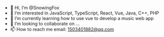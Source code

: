 - 👋 Hi, I’m @SnowingFox
- 👀 I’m interested in JavaScript, TypeScript, React, Vue, Java, C++, PHP
- 🌱 I’m currently learning how to use vue to develop a music web app
- 💞️ I’m looking to collaborate on ...
- 📫 How to reach me  email: 1503401882@qq.com

<!---
SnowingFox/SnowingFox is a ✨ special ✨ repository because its `README.md` (this file) appears on your GitHub profile.
You can click the Preview link to take a look at your changes.
--->
